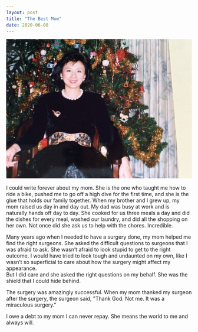 ```yaml
---
layout: post
title: "The Best Mom"
date: 2020-06-08
---
```


<p><img src="/static/img/mom.jpeg" width="650"/></p>

<p>I could write forever about my mom.   
She is the one who taught me how to ride a bike, pushed me to go off a high dive for the first time,
			and she is the glue that holds our family together.  When my brother and I grew up, my mom raised us day in and day 
			out.  My dad was busy at work and is naturally hands off day to day.  She cooked for us 
			three meals a day and did the dishes for every meal, washed our laundry, and did all the shopping on her own.  
			Not once did she ask us to help with the chores.  Incredible.
		</p>
		

<p>

Many years ago when I needed to have a surgery done, my mom helped me find the right surgeons. She asked the difficult questions to surgeons that I was afraid to ask. She wasn’t afraid to look stupid to get to the right outcome.   I would have tried to look tough 
and undaunted on my own, like I wasn’t so superficial to care about how the surgery might affect my appearance.  
But I did care and she asked the right questions on my behalf.  She was the shield that I could hide behind.  

   
</p>
<p>
</p>
The surgery was amazingly successful.  When my mom thanked my surgeon after the surgery, the surgeon said, "Thank God. Not me.  It was a 
miraculous surgery."  

<p>
I owe a debt to my mom I can never repay.  She means the world to me and always will.
</p>
									
		